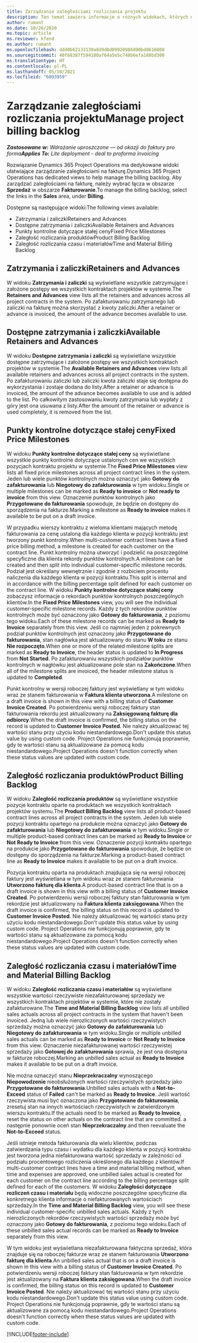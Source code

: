```yaml
---
title: Zarządzanie zaległościami rozliczania projektu
description: Ten temat zawiera informacje o różnych widokach, których można używać podczas zarządzania zaległościami rozliczeniowymi w projektach.
author: rumant
ms.date: 10/26/2020
ms.topic: article
ms.reviewer: kfend
ms.author: rumant
ms.openlocfilehash: ddd0b62133139a8d9d8d09920986890bd8616808
ms.sourcegitcommit: 40f68387f594180af64a5e5c748b6efa188bd300
ms.translationtype: HT
ms.contentlocale: pl-PL
ms.lasthandoff: 05/10/2021
ms.locfileid: "6003959"
---
```

# <a name="manage-project-billing-backlog"></a><span data-ttu-id="726fe-103">Zarządzanie zaległościami rozliczania projektu</span><span class="sxs-lookup"><span data-stu-id="726fe-103">Manage project billing backlog</span></span> 

<span data-ttu-id="726fe-104">_**Zastosowane w:** Wdrażanie uproszczone — od okazji do faktury pro forma_</span><span class="sxs-lookup"><span data-stu-id="726fe-104">_**Applies To:** Lite deployment - deal to proforma invoicing_</span></span>

<span data-ttu-id="726fe-105">Rozwiązanie Dynamics 365 Project Operations ma dedykowane widoki ułatwiające zarządzanie zaległościami na fakturę.</span><span class="sxs-lookup"><span data-stu-id="726fe-105">Dynamics 365 Project Operations has dedicated views to help manage the billing backlog.</span></span> <span data-ttu-id="726fe-106">Aby zarządzać zaległościami na fakturę, należy wybrać łącza w obszarze **Sprzedaż** w obszarze **Fakturowanie**.</span><span class="sxs-lookup"><span data-stu-id="726fe-106">To manage the billing backlog, select the links in the **Sales** area, under **Billing**.</span></span> 

<span data-ttu-id="726fe-107">Dostępne są następujące widoki:</span><span class="sxs-lookup"><span data-stu-id="726fe-107">The following views available:</span></span>

- <span data-ttu-id="726fe-108">Zatrzymania i zaliczki</span><span class="sxs-lookup"><span data-stu-id="726fe-108">Retainers and Advances</span></span>
- <span data-ttu-id="726fe-109">Dostępne zatrzymania i zaliczki</span><span class="sxs-lookup"><span data-stu-id="726fe-109">Available Retainers and Advances</span></span>
- <span data-ttu-id="726fe-110">Punkty kontrolne dotyczące stałej ceny</span><span class="sxs-lookup"><span data-stu-id="726fe-110">Fixed Price Milestones</span></span>
- <span data-ttu-id="726fe-111">Zaległość rozliczania produktów</span><span class="sxs-lookup"><span data-stu-id="726fe-111">Product Billing Backlog</span></span>
- <span data-ttu-id="726fe-112">Zaległość rozliczania czasu i materiałów</span><span class="sxs-lookup"><span data-stu-id="726fe-112">Time and Material Billing Backlog</span></span>

## <a name="retainers-and-advances"></a><span data-ttu-id="726fe-113">Zatrzymania i zaliczki</span><span class="sxs-lookup"><span data-stu-id="726fe-113">Retainers and Advances</span></span>

<span data-ttu-id="726fe-114">W widoku **Zatrzymania i zaliczki** są wyświetlane wszystkie zatrzymujące i założone postępy we wszystkich kontraktach projektów w systemie.</span><span class="sxs-lookup"><span data-stu-id="726fe-114">The **Retainers and Advances** view lists all the retainers and advances across all project contracts in the system.</span></span> <span data-ttu-id="726fe-115">Po zafakturowaniu zatrzymanego lub zaliczki na fakturę można skorzystać z kwoty zaliczki.</span><span class="sxs-lookup"><span data-stu-id="726fe-115">After a retainer or advance is invoiced, the amount of the advance becomes available to use.</span></span>

## <a name="available-retainers-and-advances"></a><span data-ttu-id="726fe-116">Dostępne zatrzymania i zaliczki</span><span class="sxs-lookup"><span data-stu-id="726fe-116">Available Retainers and Advances</span></span>

<span data-ttu-id="726fe-117">W widoku **Dostępne zatrzymania i zaliczki** są wyświetlane wszystkie dostępne zatrzymujące i założone postępy we wszystkich kontraktach projektów w systemie.</span><span class="sxs-lookup"><span data-stu-id="726fe-117">The **Available Retainers and Advances** view lists all available retainers and advances across all project contracts in the system.</span></span> <span data-ttu-id="726fe-118">Po zafakturowaniu zaliczki lub zaliczki kwota zaliczki staje się dostępna do wykorzystania i zostaje dodana do listy.</span><span class="sxs-lookup"><span data-stu-id="726fe-118">After a retainer or advance is invoiced, the amount of the advance becomes available to use and is added to the list.</span></span> <span data-ttu-id="726fe-119">Po całkowitym zastosowaniu kwoty zatrzymania lub wypłaty z góry jest ona usuwana z listy.</span><span class="sxs-lookup"><span data-stu-id="726fe-119">After the amount of the retainer or advance is used completely, it is removed from the list.</span></span>

## <a name="fixed-price-milestones"></a><span data-ttu-id="726fe-120">Punkty kontrolne dotyczące stałej ceny</span><span class="sxs-lookup"><span data-stu-id="726fe-120">Fixed Price Milestones</span></span>

<span data-ttu-id="726fe-121">W widoku **Punkty kontrolne dotyczące stałej ceny** są wyświetlane wszystkie punkty kontrolne dotyczące ustalonych cen we wszystkich pozycjach kontraktu projektu w systemie.</span><span class="sxs-lookup"><span data-stu-id="726fe-121">The **Fixed Price Milestones** view lists all fixed price milestones across all project contract lines in the system.</span></span> <span data-ttu-id="726fe-122">Jeden lub wiele punktów kontrolnych można oznaczyć jako **Gotowy do zafakturowania** lub **Niegotowy do zafakturowania** w tym widoku.</span><span class="sxs-lookup"><span data-stu-id="726fe-122">Single or multiple milestones can be marked as **Ready to invoice** or **Not ready to invoice** from this view.</span></span> <span data-ttu-id="726fe-123">Oznaczenie punktów kontrolnych jako **Przygotowane do fakturowania** spowoduje, że będzie on dostępny do sporządzenia na fakturze.</span><span class="sxs-lookup"><span data-stu-id="726fe-123">Marking a milestone as **Ready to invoice** makes it available to be put on a draft invoice.</span></span>

<span data-ttu-id="726fe-124">W przypadku wierszy kontraktu z wieloma klientami mających metodę fakturowania za cenę ustaloną dla każdego klienta w pozycji kontraktu jest tworzony punkt kontrolny.</span><span class="sxs-lookup"><span data-stu-id="726fe-124">When multi-customer contract lines have a fixed price billing method, a milestone is created for each customer on the contract line.</span></span> <span data-ttu-id="726fe-125">Punkt kontrolny można utworzyć i podzielić na poszczególne specyficzne dla klienta rekordy punktów kontrolnych.</span><span class="sxs-lookup"><span data-stu-id="726fe-125">A milestone can be created and then split into individual customer-specific milestone records.</span></span> <span data-ttu-id="726fe-126">Podział jest określany wewnętrznie i zgodnie z rozbiciem procentu naliczenia dla każdego klienta w pozycji kontraktu.</span><span class="sxs-lookup"><span data-stu-id="726fe-126">This split is internal and in accordance with the billing percentage split defined for each customer on the contract line.</span></span> <span data-ttu-id="726fe-127">W widoku **Punkty kontrolne dotyczące stałej ceny** zobaczysz informacje o rekordach punktów kontrolnych poszczególnych klientów.</span><span class="sxs-lookup"><span data-stu-id="726fe-127">In the **Fixed Price Milestones** view, you will see the individual customer-specific milestone records.</span></span> <span data-ttu-id="726fe-128">Każdy z tych rekordów punktów kontrolnych może być oznaczony jako **Gotowy do fakturowania**, z poziomu tego widoku.</span><span class="sxs-lookup"><span data-stu-id="726fe-128">Each of these milestone records can be marked as **Ready to Invoice** separately from this view.</span></span> <span data-ttu-id="726fe-129">Jeśli co najmniej jeden z pokrewnych podział punktów kontrolnych jest oznaczony jako **Przygotowane do fakturowania**, stan nagłówka jest aktualizowany do stanu **W toku** ze stanu **Nie rozpoczęto**.</span><span class="sxs-lookup"><span data-stu-id="726fe-129">When one or more of the related milestone splits are marked as **Ready to Invoice**, the header status is updated to **In Progress** from **Not Started**.</span></span> <span data-ttu-id="726fe-130">Po zafakturowaniu wszystkich podziałów punktów kontrolnych w nagłówku jest aktualizowane pole stan na **Zakończone**.</span><span class="sxs-lookup"><span data-stu-id="726fe-130">When all of the milestone splits are invoiced, the header milestone status is updated to **Completed**.</span></span>

<span data-ttu-id="726fe-131">Punkt kontrolny w wersji roboczej faktury jest wyświetlany w tym widoku wraz ze stanem fakturowania w **Faktura klienta utworzona**.</span><span class="sxs-lookup"><span data-stu-id="726fe-131">A milestone on a draft invoice is shown in this view with a billing status of **Customer Invoice Created**.</span></span> <span data-ttu-id="726fe-132">Po potwierdzeniu wersji roboczej faktury stan fakturowania rekordu jest aktualizowany na **Zaksięgowaną fakturę dla odbiorcy**.</span><span class="sxs-lookup"><span data-stu-id="726fe-132">When the draft invoice is confirmed, the billing status on the record is updated to **Customer Invoice Posted**.</span></span> <span data-ttu-id="726fe-133">Nie należy aktualizować tej wartości stanu przy użyciu kodu niestandardowego.</span><span class="sxs-lookup"><span data-stu-id="726fe-133">Don't update this status value by using custom code.</span></span> <span data-ttu-id="726fe-134">Project Operations nie funkcjonują poprawnie, gdy te wartości stanu są aktualizowane za pomocą kodu niestandardowego.</span><span class="sxs-lookup"><span data-stu-id="726fe-134">Project Operations doesn't function correctly when these status values are updated with custom code.</span></span>

## <a name="product-billing-backlog"></a><span data-ttu-id="726fe-135">Zaległość rozliczania produktów</span><span class="sxs-lookup"><span data-stu-id="726fe-135">Product Billing Backlog</span></span>

<span data-ttu-id="726fe-136">W widoku **Zaległość rozliczania produktów** są wyświetlane wszystkie pozycje kontraktu oparte na produktach we wszystkich kontraktach projektów systemu.</span><span class="sxs-lookup"><span data-stu-id="726fe-136">The **Product Billing Backlog** view lists all product-based contract lines across all project contracts in the system.</span></span> <span data-ttu-id="726fe-137">Jeden lub wiele pozycji kontraktu opartego na produkcie można oznaczyć jako **Gotowy do zafakturowania** lub **Niegotowy do zafakturowania** w tym widoku.</span><span class="sxs-lookup"><span data-stu-id="726fe-137">Single or multiple product-based contract lines can be marked as **Ready to Invoice** or **Not Ready to Invoice** from this view.</span></span> <span data-ttu-id="726fe-138">Oznaczenie pozycji kontraktu opartego na produkcie jako **Przygotowane do fakturowania** spowoduje, że będzie on dostępny do sporządzenia na fakturze.</span><span class="sxs-lookup"><span data-stu-id="726fe-138">Marking a product-based contract line as **Ready to Invoice** makes it available to be put on a draft invoice.</span></span>

<span data-ttu-id="726fe-139">Pozycja kontraktu oparta na produktach znajdująca się na wersji roboczej faktury jest wyświetlana w tym widoku wraz ze stanem fakturowania **Utworzono fakturę dla klienta**.</span><span class="sxs-lookup"><span data-stu-id="726fe-139">A product-based contract line that is on a draft invoice is shown in this view with a billing status of **Customer Invoice Created**.</span></span> <span data-ttu-id="726fe-140">Po potwierdzeniu wersji roboczej faktury stan fakturowania w tym rekordzie jest aktualizowany na **Faktura klienta zaksięgowana**.</span><span class="sxs-lookup"><span data-stu-id="726fe-140">When the draft invoice is confirmed, the billing status on this record is updated to **Customer Invoice Posted**.</span></span> <span data-ttu-id="726fe-141">Nie należy aktualizować tej wartości stanu przy użyciu kodu niestandardowego.</span><span class="sxs-lookup"><span data-stu-id="726fe-141">Don't update this status value by using custom code.</span></span> <span data-ttu-id="726fe-142">Project Operations nie funkcjonują poprawnie, gdy te wartości stanu są aktualizowane za pomocą kodu niestandardowego.</span><span class="sxs-lookup"><span data-stu-id="726fe-142">Project Operations doesn't function correctly when these status values are updated with custom code.</span></span>

## <a name="time-and-material-billing-backlog"></a><span data-ttu-id="726fe-143">Zaległość rozliczania czasu i materiałów</span><span class="sxs-lookup"><span data-stu-id="726fe-143">Time and Material Billing Backlog</span></span>

<span data-ttu-id="726fe-144">W widoku **Zaległość rozliczania czasu i materiałów** są wyświetlane wszystkie wartości rzeczywiste niezafakturowanej sprzedaży we wszystkich kontraktach projektów w systemie, które nie zostały zafakturowane.</span><span class="sxs-lookup"><span data-stu-id="726fe-144">The **Time and Material Billing Backlog** view lists all unbilled sales actuals across all project contracts in the system that haven't been invoiced.</span></span> <span data-ttu-id="726fe-145">Jedną lub wiele nierozliczonych wartości rzeczywistych sprzedaży można oznaczyć jako **Gotowy do zafakturowania** lub **Niegotowy do zafakturowania** w tym widoku.</span><span class="sxs-lookup"><span data-stu-id="726fe-145">Single or multiple unbilled sales actuals can be marked as **Ready to Invoice** or **Not Ready to Invoice** from this view.</span></span> <span data-ttu-id="726fe-146">Oznaczenie niezafakturowanej wartości rzeczywistej sprzedaży jako **Gotowej do zafakturowania** sprawia, że jest ona dostępna w fakturze roboczej.</span><span class="sxs-lookup"><span data-stu-id="726fe-146">Marking an unbilled sales actual as **Ready to Invoice** makes it available to be put on a draft invoice.</span></span>

<span data-ttu-id="726fe-147">Nie można oznaczyć stanu **Nieprzekraczalny** wynoszącego **Niepowodzenie** nieobsłużonych wartości rzeczywistych sprzedaży jako **Przygotowane do fakturowania**.</span><span class="sxs-lookup"><span data-stu-id="726fe-147">Unbilled sales actuals with a **Not-to-Exceed** status of **Failed** can't be marked as **Ready to Invoice**.</span></span> <span data-ttu-id="726fe-148">Jeśli wartość rzeczywista musi być oznaczona jako **Przygotowane do fakturowania**, zresetuj stan na innych wartościach rzeczywistych w zatwierdzonym wierszu kontraktu.</span><span class="sxs-lookup"><span data-stu-id="726fe-148">If the actuals need to be marked as **Ready to Invoice**, reset the status on other actuals on the contract line that are committed.</span></span> <span data-ttu-id="726fe-149">a następnie ponownie oceń stan **Nieprzekraczalny**.</span><span class="sxs-lookup"><span data-stu-id="726fe-149">and then reevaluate the **Not-to-Exceed** status.</span></span>

<span data-ttu-id="726fe-150">Jeśli istnieje metoda fakturowania dla wielu klientów, podczas zatwierdzania typu czasu i wydatku dla każdego klienta w pozycji kontraktu jest tworzona jedna niefakturowana wartość sprzedaży w zależności od podziału procentowego rozliczenia określonego dla każdego z klientów.</span><span class="sxs-lookup"><span data-stu-id="726fe-150">If multi-customer contract lines have a time and material billing method, when time and expenses are approved, one unbilled sales actual is created for each customer on the contract line according to the billing percentage split defined for each of the customers.</span></span> <span data-ttu-id="726fe-151">W widoku **Zaległości dotyczące rozliczeń czasu i materiału** będą widoczne poszczególne specyficzne dla konkretnego klienta informacje o niefakturowanych wartościach sprzedaży.</span><span class="sxs-lookup"><span data-stu-id="726fe-151">In the **Time and Material Billing Backlog** view, you will see these individual customer-specific unbilled sales actuals.</span></span> <span data-ttu-id="726fe-152">Każdy z tych nierozliczonych rekordów rzeczywistych wartości sprzedaży może być oznaczony jako **Gotowy do fakturowania**, z poziomu tego widoku.</span><span class="sxs-lookup"><span data-stu-id="726fe-152">Each of these unbilled sales actual records can be marked as **Ready to Invoice** separately from this view.</span></span>

<span data-ttu-id="726fe-153">W tym widoku jest wyświetlana niezafakturowana faktyczna sprzedaż, która znajduje się na roboczej fakturze wraz ze stanem fakturowania **Utworzono fakturę dla klienta**.</span><span class="sxs-lookup"><span data-stu-id="726fe-153">An unbilled sales actual that is on a draft invoice is shown in this view with a billing status of **Customer Invoice Created**.</span></span> <span data-ttu-id="726fe-154">Po potwierdzeniu wersji roboczej faktury stan fakturowania w tym rekordzie jest aktualizowany na **Faktura klienta zaksięgowana**.</span><span class="sxs-lookup"><span data-stu-id="726fe-154">When the draft invoice is confirmed, the billing status on this record is updated to **Customer Invoice Posted**.</span></span> <span data-ttu-id="726fe-155">Nie należy aktualizować tej wartości stanu przy użyciu kodu niestandardowego.</span><span class="sxs-lookup"><span data-stu-id="726fe-155">Don't update this status value using custom code.</span></span> <span data-ttu-id="726fe-156">Project Operations nie funkcjonują poprawnie, gdy te wartości stanu są aktualizowane za pomocą kodu niestandardowego.</span><span class="sxs-lookup"><span data-stu-id="726fe-156">Project Operations doesn't function correctly when these status values are updated with custom code.</span></span>


[!INCLUDE[footer-include](../../includes/footer-banner.md)]
